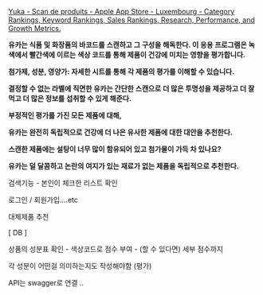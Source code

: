 [Yuka - Scan de produits - Apple App Store - Luxembourg - Category Rankings, Keyword Rankings, Sales Rankings, Research, Performance, and Growth Metrics.](https://app.sensortower.com/overview/1092799236?country=LU)

**유카는 식품 및 화장품의 바코드를 스캔하고 그 구성을 해독한다. 이 응용 프로그램은 녹색에서 빨간색에 이르는 색상 코드를 통해 제품이 건강에 미치는 영향을 평가합니다.**

**첨가제, 성분, 영양가: 자세한 시트를 통해 각 제품의 평가를 이해할 수 있습니다.**

**결정할 수 없는 라벨에 직면한 유카는 간단한 스캔으로 더 많은 투명성을 제공하고 더 잘 먹고 더 많은 정보를 섭취할 수 있게 해준다.**

**부정적인 평가를 가진 모든 제품에 대해,** 

**유카는 완전히 독립적으로 건강에 더 나은 유사한 제품에 대한 대안을 추천한다.**

**스캔한 제품에는 설탕이 너무 많이 함유되어 있고 첨가물이 가득 차 있나요?**

**유카는 덜 달콤하고 논란의 여지가 있는 재료가 없는 제품을 독립적으로 추천한다.**

검색기능 - 본인이 체크한 리스트 확인 

로그인 / 회원가입….etc

대체제품 추천

 [ DB ]

상품의 성분표 확인 - 색상코드로 점수 부여 - (할 수 있다면) 세부 점수까지

각 성분이 어떤걸 의미하는지도 작성해야함 (평가)

API는 swagger로 연결
..
